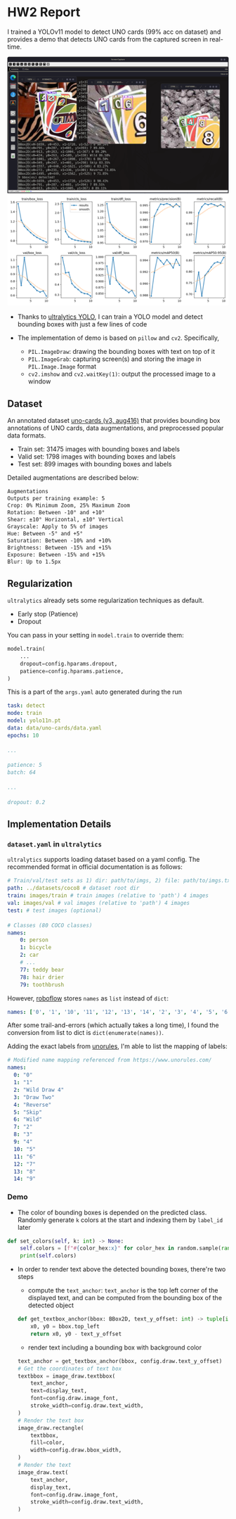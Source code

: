 # HW2 Report

I trained a YOLOv11 model to detect UNO cards (99% acc on dataset) and provides a demo that detects
UNO cards from the captured screen in real-time.

![Demo Screenshot](../../../pics/hw2-demo.png)
![Training result](../../../pics/hw2-train-results.png)

- Thanks to [ultralytics YOLO](https://docs.ultralytics.com), I can train a YOLO model 
and detect bounding boxes with just a few lines of code

- The implementation of demo is based on `pillow` and `cv2`. Specifically,
    - `PIL.ImageDraw`: drawing the bounding boxes with text on top of it
    - `PIL.ImageGrab`: capturing screen(s) and storing the image in `PIL.Image.Image` format
    - `cv2.imshow` and `cv2.waitKey(1)`: output the processed image to a window

## Dataset
An annotated dataset [uno-cards (v3, aug416)](https://universe.roboflow.com/joseph-nelson/uno-cards)
that provides bounding box annotations of UNO cards, data augmentations, and preprocessed popular data formats.

- Train set: 31475 images with bounding boxes and labels
- Valid set: 1798 images with bounding boxes and labels
- Test set: 899 images with bounding boxes and labels

Detailed augmentations are described below:

```
Augmentations
Outputs per training example: 5
Crop: 0% Minimum Zoom, 25% Maximum Zoom
Rotation: Between -10° and +10°
Shear: ±10° Horizontal, ±10° Vertical
Grayscale: Apply to 5% of images
Hue: Between -5° and +5°
Saturation: Between -10% and +10%
Brightness: Between -15% and +15%
Exposure: Between -15% and +15%
Blur: Up to 1.5px
```

## Regularization
`ultralytics` already sets some regularization techniques as default. 
- Early stop (Patience)
- Dropout

You can pass in your setting in `model.train` to override them:
```python
model.train(
    ...
    dropout=config.hparams.dropout,
    patience=config.hparams.patience,
)
```

This is a part of the `args.yaml` auto generated during the run
```yaml
task: detect
mode: train
model: yolo11n.pt
data: data/uno-cards/data.yaml
epochs: 10

...

patience: 5
batch: 64

...

dropout: 0.2
```


## Implementation Details

### `dataset.yaml` in `ultralytics`

`ultralytics` supports loading dataset based on a yaml config. 
The recommended format in official documentation is as follows:

```yaml
# Train/val/test sets as 1) dir: path/to/imgs, 2) file: path/to/imgs.txt, or 3) list: [path/to/imgs1, path/to/imgs2, ..]
path: ../datasets/coco8 # dataset root dir
train: images/train # train images (relative to 'path') 4 images
val: images/val # val images (relative to 'path') 4 images
test: # test images (optional)

# Classes (80 COCO classes)
names:
    0: person
    1: bicycle
    2: car
    # ...
    77: teddy bear
    78: hair drier
    79: toothbrush
```

However, [roboflow](https://roboflow.com/formats/yolov11-pytorch-txt) stores `names` as `list` 
instead of `dict`:

```yaml
names: ['0', '1', '10', '11', '12', '13', '14', '2', '3', '4', '5', '6', '7', '8', '9']
```

After some trail-and-errors (which actually takes a long time), I found the conversion from list to dict is `dict(enumerate(names))`.

Adding the exact labels from [unorules](https://www.unorules.com/), I'm able to list the mapping of labels:

```yaml
# Modified name mapping referenced from https://www.unorules.com/
names:
  0: "0"
  1: "1"
  2: "Wild Draw 4"
  3: "Draw Two"
  4: "Reverse"
  5: "Skip"
  6: "Wild"
  7: "2"
  8: "3"
  9: "4"
  10: "5"
  11: "6"
  12: "7"
  13: "8"
  14: "9"
```

### Demo

- The color of bounding boxes is depended on the predicted class. Randomly generate `k` colors at the start and indexing them by `label_id` later

```python
def set_colors(self, k: int) -> None:
    self.colors = [f"#{color_hex:x}" for color_hex in random.sample(range(0xFFFFFF), k=k)]
    print(self.colors)
```

- In order to render text above the detected bounding boxes, there're two steps

    - compute the `text_anchor`: `text_anchor` is the top left corner of the displayed text,
    and can be computed from the bounding box of the detected object
    ```python
    def get_textbox_anchor(bbox: BBox2D, text_y_offset: int) -> tuple[int, int]:
        x0, y0 = bbox.top_left
        return x0, y0 - text_y_offset
    ```

    - render text including a bounding box with background color
    ```python
    text_anchor = get_textbox_anchor(bbox, config.draw.text_y_offset)
    # Get the coordinates of text box
    textbbox = image_draw.textbbox(
        text_anchor,
        text=display_text,
        font=config.draw.image_font,
        stroke_width=config.draw.text_width,
    )
    # Render the text box
    image_draw.rectangle(
        textbbox,
        fill=color,
        width=config.draw.bbox_width,
    )
    # Render the text
    image_draw.text(
        text_anchor,
        display_text,
        font=config.draw.image_font,
        stroke_width=config.draw.text_width,
    )
    ```
